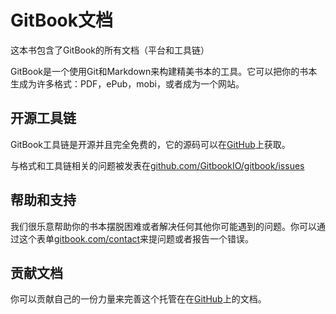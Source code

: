 # GitBook文档

这本书包含了GitBook的所有文档（平台和工具链）

GitBook是一个使用Git和Markdown来构建精美书本的工具。它可以把你的书本生成为许多格式：PDF，ePub，mobi，或者成为一个网站。

## 开源工具链

GitBook工具链是开源并且完全免费的，它的源码可以在[GitHub](https://github.com/GitbookIO/gitbook)上获取。

与格式和工具链相关的问题被发表在[github.com/GitbookIO/gitbook/issues](https://github.com/GitbookIO/gitbook/issues)

## 帮助和支持

我们很乐意帮助你的书本摆脱困难或者解决任何其他你可能遇到的问题。你可以通过这个表单[gitbook.com/contact](https://www.gitbook.com/contact)来提问题或者报告一个错误。

## 贡献文档

你可以贡献自己的一份力量来完善这个托管在在[GitHub]()上的文档。
